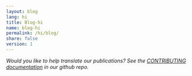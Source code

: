 ```yaml
---
layout: blog
lang: hi
title: Blog-hi
name: blog-hi
permalink: /hi/blog/
share: false
version: 1
---
```


_Would you like to help translate our publications? See the [CONTRIBUTING
documentation](https://github.com/bitcoinops/bitcoinops.github.io/blob/master/CONTRIBUTING.md#translations)
in our github repo._
